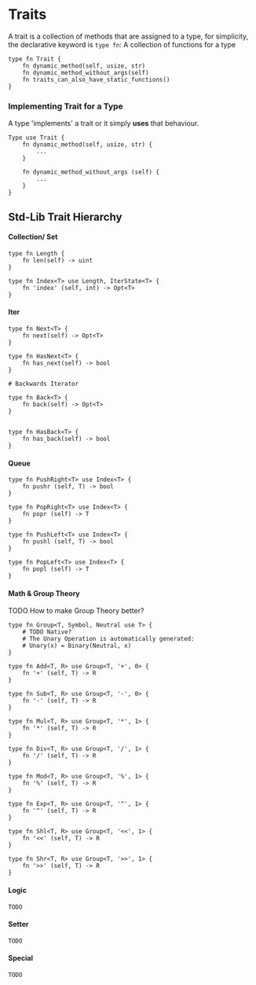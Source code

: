 # Traits

A trait is a collection of methods that are assigned to a type, for simplicity, the declarative keyword is `type fn`: A collection of functions for a type

```
type fn Trait {
    fn dynamic_method(self, usize, str)
    fn dynamic_method_without_args(self)
    fn traits_can_also_have_static_functions()
}
```

### Implementing Trait for a Type

A type 'implements' a trait or it simply **uses** that behaviour.

```
Type use Trait {
    fn dynamic_method(self, usize, str) {
        ...
    }
    
    fn dynamic_method_without_args (self) {
        ...
    }
}
```

## Std-Lib Trait Hierarchy

#### Collection/ Set

```
type fn Length {
    fn len(self) -> uint
}

type fn Index<T> use Length, IterState<T> {
    fn 'index' (self, int) -> Opt<T>
}
```

#### Iter

```
type fn Next<T> {
    fn next(self) -> Opt<T>
}

type fn HasNext<T> {
    fn has_next(self) -> bool
}

# Backwards Iterator

type fn Back<T> {
    fn back(self) -> Opt<T>
}


type fn HasBack<T> {
    fn has_back(self) -> bool
}
```

#### Queue

```
type fn PushRight<T> use Index<T> {
    fn pushr (self, T) -> bool
}

type fn PopRight<T> use Index<T> {
    fn popr (self) -> T
}

type fn PushLeft<T> use Index<T> {
    fn pushl (self, T) -> bool
}

type fn PopLeft<T> use Index<T> {
    fn popl (self) -> T
}
```

#### Math & Group Theory

TODO How to make Group Theory better?

```
type fn Group<T, Symbol, Neutral use T> {
    # TODO Native?
    # The Unary Operation is automatically generated:
    # Unary(x) = Binary(Neutral, x)
}

type fn Add<T, R> use Group<T, '+', 0> {
    fn '+' (self, T) -> R
}

type fn Sub<T, R> use Group<T, '-', 0> {
    fn '-' (self, T) -> R
}

type fn Mul<T, R> use Group<T, '*', 1> {
    fn '*' (self, T) -> R
}

type fn Div<T, R> use Group<T, '/', 1> {
    fn '/' (self, T) -> R
}

type fn Mod<T, R> use Group<T, '%', 1> {
    fn '%' (self, T) -> R
}

type fn Exp<T, R> use Group<T, '^', 1> {
    fn '^' (self, T) -> R
}

type fn Shl<T, R> use Group<T, '<<', 1> {
    fn '<<' (self, T) -> R
}

type fn Shr<T, R> use Group<T, '>>', 1> {
    fn '>>' (self, T) -> R
}
```

#### Logic

```
TODO
```

#### Setter

```
TODO
```

#### Special

```
TODO
```
